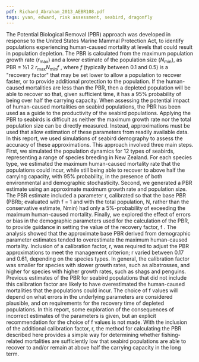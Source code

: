 ```yaml
---
pdf: Richard_Abraham_2013_AEBR108.pdf
tags: yvan, edward, risk assessment, seabird, dragonfly
---
```

The Potential Biological Removal (PBR) approach was developed in response to the United States
Marine Mammal Protection Act, to identify populations experiencing human-caused mortality at levels
that could result in population depletion. The PBR is calculated from the maximum population growth
rate (*r*<sub>max</sub>) and a lower estimate of the population size (*N*<sub>min</sub>), as PBR = &#189;1
2 *r*<sub>max</sub>*N*<sub>min</sub>*f* , where *f* (typically
between 0.1 and 0.5) is a "recovery factor" that may be set lower to allow a population to recover faster, or
to provide additional protection to the population. If the human-caused mortalities are less than the PBR,
then a depleted population will be able to recover so that, given sufficient time, it has a 95% probability
of being over half the carrying capacity.
When assessing the potential impact of human-caused mortalities on seabird populations, the PBR has
been used as a guide to the productivity of the seabird populations. Applying the PBR to seabirds is
difficult as neither the maximum growth rate nor the total population size can be directly measured.
Instead, approximations must be used that allow estimation of these parameters from readily available
data.
In this report, we used simulations of seabird demography to assess the accuracy of these approximations.
This approach involved three main steps. First, we simulated the population dynamics for 12 types of
seabirds, representing a range of species breeding in New Zealand. For each species type, we estimated
the maximum human-caused mortality rate that the populations could incur, while still being able to
recover to above half the carrying capacity, with 95% probability, in the presence of both environmental
and demographic stochasticity. Second, we generated a PBR estimate using an approximate maximum
growth rate and population size. The PBR estimate included a parameter r, calibrated so that the
base PBR (PBRb; evaluated with f = 1 and with the total population, N, rather than the conservative
estimate, Nmin) had only a 5%-probability of exceeding the maximum human-caused mortality. Finally,
we explored the effect of errors or bias in the demographic parameters used for the calculation of the
PBR, to provide guidance in setting the value of the recovery factor, f .
The analysis showed that the approximate base PBR derived from demographic parameter estimates
tended to overestimate the maximum human-caused mortality. Inclusion of a calibration factor, r, was
required to adjust the PBR approximations to meet the management criterion; r varied between 0.17
and 0.61, depending on the species types. In general, the calibration factor was smaller for species with
slower growth rates, such as albatrosses, and higher for species with higher growth rates, such as shags
and penguins. Previous estimates of the PBR for seabird populations that did not include this calibration
factor are likely to have overestimated the human-caused mortalities that the populations could incur.
The choice of f values will depend on what errors in the underlying parameters are considered plausible,
and on requirements for the recovery time of depleted populations. In this report, some exploration of
the consequences of incorrect estimates of the parameters is given, but an explicit recommendation for
the choice of f values is not made.
With the inclusion of the additional calibration factor, r, the method for calculating the PBR described
here provides a simple way for determining whether fishing-related mortalities are sufficiently low that
seabird populations are able to recover to and/or remain at above half the carrying capacity in the long
term.
